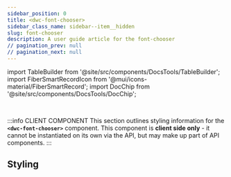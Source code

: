 ```yaml
---
sidebar_position: 0
title: <dwc-font-chooser>
sidebar_class_name: sidebar--item__hidden
slug: font-chooser
description: A user guide article for the font-chooser
// pagination_prev: null
// pagination_next: null
---
```


import TableBuilder from '@site/src/components/DocsTools/TableBuilder';
import FiberSmartRecordIcon from '@mui/icons-material/FiberSmartRecord';
import DocChip from '@site/src/components/DocsTools/DocChip';

<DocChip chip='scoped' />

<br />

:::info CLIENT COMPONENT
This section outlines styling information for the **`<dwc-font-chooser>`** component. This component is **client side only** - it cannot be instantiated on its own via the API, but may make up part of API components.
:::

## Styling

<TableBuilder name="dwc-font-chooser" noFilter />


